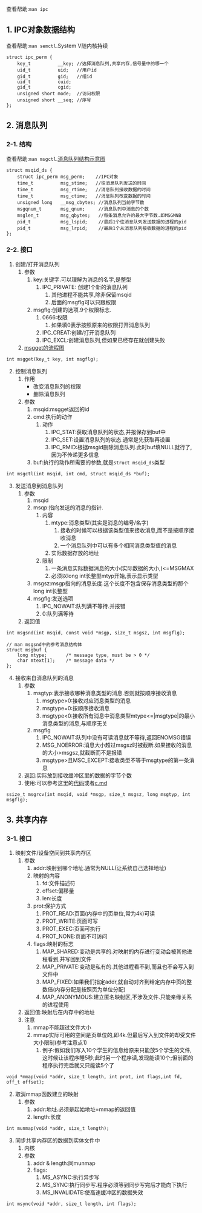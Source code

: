 查看帮助:`man ipc`
## 1. IPC对象数据结构
查看帮助:`man semctl`.System V随内核持续
```
struct ipc_perm {
    key_t          __key; //选择消息队列,共享内存,信号量中的哪一个
    uid_t          uid;   //用户id
    gid_t          gid;   //组id
    uid_t          cuid;  
    gid_t          cgid;  
    unsigned short mode;  //访问权限
    unsigned short __seq; //序号
};
```


## 2. 消息队列
### 2-1. 结构
查看帮助:`man msgctl`.[消息队列结构示意图](https://img-blog.csdn.net/20140311105536625?watermark/2/text/aHR0cDovL2Jsb2cuY3Nkbi5uZXQvYXNwbmV0X2x5Yw==/font/5a6L5L2T/fontsize/400/fill/I0JBQkFCMA==/dissolve/70/gravity/SouthEast)
```
struct msqid_ds {
    struct ipc_perm msg_perm;    //IPC对象
    time_t          msg_stime;   //往消息队列发送的时间
    time_t          msg_rtime;   //消息队列接收数据的时间
    time_t          msg_ctime;   //消息队列改变数据的时间
    unsigned long   __msg_cbytes; //消息队列当前字节数
    msgqnum_t       msg_qnum;     //消息队列中消息的个数
    msglen_t        msg_qbytes;   //每条消息允许的最大字节数.即MSGMNB
    pid_t           msg_lspid;    //最后1个往消息队列发送数据的进程的pid
    pid_t           msg_lrpid;    //最后1个从消息队列接收数据的进程的pid
};

```

### 2-2. 接口
1. 创建/打开消息队列
    1. 参数
        1. key:关键字.可以理解为消息的名字,是整型
            1. IPC_PRIVATE: 创建1个新的消息队列
                1. 其他进程不能共享,除非保留msqid
                2. 后面的msgflg可以只跟权限
        2. msgflg:创建的选项.9个权限标志.
            1. 0666:权限
                1. 如果填0表示按照原来的权限打开消息队列
            2. IPC_CREAT:创建/打开消息队列
            3. IPC_EXCL:创建消息队列,但如果已经存在就创建失败
    2. [msgget的流程图](http://static.oschina.net/uploads/space/2014/1117/215600_8hbw_2270918.gif)
```
int msgget(key_t key, int msgflg); 
```
2. 控制消息队列
    1. 作用
        + 改变消息队列的权限
        + 删除消息队列
    2. 参数
        1. msqid:msgget返回的id
        2. cmd:执行的动作
            1. 动作
                1. IPC_STAT:获取消息队列的状态,并报保存到buf中
                2. IPC_SET:设置消息队列的状态.通常是先获取再设置
                3. IPC_RMID:根据msgid删除消息队列.此时buf填NULL就行了,因为不传递更多信息
        3. buf:执行的动作所需要的参数,就是`struct msqid_ds`类型
```
int msgctl(int msqid, int cmd, struct msqid_ds *buf);
```
3. 发送消息到消息队列
    1. 参数
        1. msqid
        2. msqp:指向发送的消息的指针.
            1. 内容
                1. mtype:消息类型(其实是消息的编号/名字)
                    1. 接收的时候可以根据该类型值来接收消息,而不是按顺序接收消息
                    2. 一个消息队列中可以有多个相同消息类型值的消息
                2. 实际数据存放的地址
            2. 限制
                1. 一条消息实际数据消息的大小(实际数据的大小,)<=MSGMAX
                2. 必须以long int长整型mtyp开始,表示显示类型
        3. msgsz:msgp指向的消息长度.这个长度不包含保存消息类型的那个long int长整型
        4. msgflg:发送选项
            1. IPC_NOWAIT:队列满不等待.并报错
            2. 0:队列满等待
    2. 返回值
```
int msgsnd(int msqid, const void *msgp, size_t msgsz, int msgflg);

// man msgsnd中的参考消息结构体
struct msgbuf {
    long mtype;       /* message type, must be > 0 */
    char mtext[1];    /* message data */
};
```
4. 接收来自消息队列的消息
    1. 参数
        1. msgtyp:表示接收哪种消息类型的消息.否则就按顺序接收消息
            1. msgtype>0:接收对应消息类型的消息
            2. msgtype=0:按顺序接收消息
            3. msgtype<0:接收所有消息中消息类型mtype<=|msgtype|的最小消息类型的消息,与顺序无关
        2. msgflg
            1. IPC_NOWAIT:队列中没有可读消息就不等待,返回ENOMSG错误
            2. MSG_NOERROR:消息大小超过msgsz时被截断.如果接收的消息的大小>msgsz,就截断而不是报错
            3. msgtype>且MSC_EXCEPT:接收类型不等于msgtype的第一条消息
    2. 返回:实际放到接收缓冲区里的数据的字节个数
    3. 使用:可以参考这里的[代码](https://github.com/orris27/orris/tree/master/process/ipc/codes)或者[c.md](https://github.com/orris27/orris/blob/master/template/codes/c/c.md)
```
ssize_t msgrcv(int msqid, void *msgp, size_t msgsz, long msgtyp, int msgflg);
```



## 3. 共享内存
### 3-1. 接口
1. 映射文件/设备空间到共享内存区
    1. 参数
        1. addr:映射到哪个地址.通常为NULL(让系统自己选择地址)
        2. 映射的内容
            1. fd:文件描述符
            2. offset:偏移量
            3. len:长度
        3. prot:保护方式
            1. PROT_READ:页面(内存中的页单位,常为4k)可读
            2. PROT_WRITE:页面可写
            3. PROT_EXEC:页面可执行
            4. PROT_NONE:页面不可访问
        4. flags:映射的标志
            1. MAP_SHARED:变动是共享的.对映射的内存进行变动会被其他进程看到,并写回到文件
            2. MAP_PRIVATE:变动是私有的.其他进程看不到,而且也不会写入到文件中
            3. MAP_FIXED:如果我们指定addr,就自动对齐到给定内存中页的整数倍(内存分配是按照页为单位分配)
            4. MAP_ANONYMOUS:建立匿名映射区,不涉及文件.只能亲缘关系的进程使用
    2. 返回值:映射后在内存中的地址
    3. 注意
        1. mmap不能超过文件大小
        2. mmap实际可用的空间是页单位的,即4k.但最后写入到文件的却受文件大小限制(参考注意点1)
            1. 例子:假如我们写入10个学生的信息给原来只能放5个学生的文件,这时候让该程序睡5秒;此时另一个程序读,发现能读10个;但前面的程序执行完后就又只能读5个了
```
void *mmap(void *addr, size_t length, int prot, int flags,int fd, off_t offset);
```
2. 取消mmap函数建立的映射
    1. 参数
        1. addr:地址.必须是起始地址=mmap的返回值
        2. length:长度
```
int munmap(void *addr, size_t length);
```

3. 同步共享内存区的数据到实体文件中
    1. 内核
    2. 参数
        1. addr & length:同munmap
        2. flags:
            1. MS_ASYNC:执行异步写
            2. MS_SYNC:执行同步写.程序必须等到同步写完后才能向下执行
            3. MS_INVALIDATE:使高速缓冲区的数据失效
```
int msync(void *addr, size_t length, int flags);
```
 
